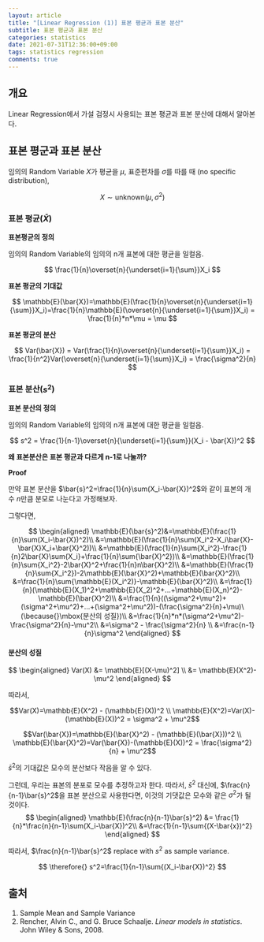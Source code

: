 ```yaml
---
layout: article
title: "[Linear Regression (1)] 표본 평균과 표본 분산"
subtitle: 표본 평균과 표본 분산
categories: statistics 
date: 2021-07-31T12:36:00+09:00
tags: statistics regression
comments: true
---
```

## 개요
 Linear Regression에서 가설 검정시 사용되는 표본 평균과 표본 분산에 대해서 알아본다.

## 표본 평군과 표본 분산

임의의 Random Variable $X$가 평균을 $\mu$, 표준편차를 $\sigma$를 따를 때 (no specific distribution),

$$
X\sim{}\mbox{unknown}(\mu, \sigma^2)
$$

### 표본 평균($\bar{X}$)

**표본평균의 정의**

임의의 Random Variable의  임의의 n개 표본에 대한 평균을 일컬음.


$$
\frac{1}{n}\overset{n}{\underset{i=1}{\sum}}X_i
$$


**표본 평균의 기대값**


$$
\mathbb{E}(\bar{X})=\mathbb{E}(\frac{1}{n}\overset{n}{\underset{i=1}{\sum}}X_i)=\frac{1}{n}\mathbb{E}(\overset{n}{\underset{i=1}{\sum}}X_i) = \frac{1}{n}*n*\mu = \mu
$$

**표본 평균의 분산**


$$
Var(\bar{X}) = Var(\frac{1}{n}\overset{n}{\underset{i=1}{\sum}}X_i) = \frac{1}{n^2}Var(\overset{n}{\underset{i=1}{\sum}}X_i) = \frac{\sigma^2}{n}
$$

### 표본 분산($s^2$)

**표본 분산의 정의**

임의의 Random Variable의  임의의 n개 표본에 대한 평균을 일컬음.


$$
s^2 = \frac{1}{n-1}\overset{n}{\underset{i=1}{\sum}}(X_i - \bar{X})^2
$$


**왜 표본분산은 표본 평균과 다르게 n-1로 나눌까?**



**Proof**



만약 표본 분산을 $\bar{s}^2=\frac{1}{n}\sum(X_i-\bar{X})^2$와 같이 표본의 개수 $n$만큼 분모로 나눈다고 가정해보자.

그렇다면,


$$
\begin{aligned}
\mathbb{E}(\bar{s}^2)&=\mathbb{E}(\frac{1}{n}\sum(X_i-\bar{X})^2)\\
&=\mathbb{E}(\frac{1}{n}\sum(X_i^2-X_i\bar{X}-\bar{X}X_i+\bar{X}^2))\\
&=\mathbb{E}(\frac{1}{n}\sum{X_i^2}-\frac{1}{n}2\bar{X}\sum{X_i}+\frac{1}{n}\sum{\bar{X}^2})\\
&=\mathbb{E}(\frac{1}{n}\sum{X_i^2}-2\bar{X}^2+\frac{1}{n}n\bar{X}^2)\\
&=\mathbb{E}(\frac{1}{n}\sum{X_i^2})-2\mathbb{E}(\bar{X}^2)+\mathbb{E}(\bar{X}^2)\\
&=\frac{1}{n}\sum{\mathbb{E}(X_i^2)}-\mathbb{E}(\bar{X}^2)\\
&=\frac{1}{n}(\mathbb{E}(X_1)^2+\mathbb{E}(X_2)^2+...+\mathbb{E}(X_n)^2)-\mathbb{E}(\bar{X}^2)\\
&=\frac{1}{n}((\sigma^2+\mu^2)+(\sigma^2+\mu^2)+...+(\sigma^2+\mu^2))-(\frac{\sigma^2}{n}+\mu)\ (\because{}\mbox{분산의 성질})\\
&=\frac{1}{n}*n*(\sigma^2+\mu^2)-\frac{\sigma^2}{n}-\mu^2\\
&=\sigma^2 - \frac{\sigma^2}{n} \\
&=\frac{n-1}{n}\sigma^2
\end{aligned}
$$



#### 분산의 성질

$$
\begin{aligned}
Var(X) &= \mathbb{E}[(X-\mu)^2] \\
&= \mathbb{E}(X^2)-\mu^2
\end{aligned}
$$



따라서, 

$$Var(X)=\mathbb{E}(X^2) - (\mathbb{E}(X))^2 \\ \mathbb{E}(X^2)=Var(X)-(\mathbb{E}(X))^2 = \sigma^2 + \mu^2$$

$$Var(\bar{X})=\mathbb{E}(\bar{X}^2) - (\mathbb{E}(\bar{X}))^2 \\ \mathbb{E}(\bar{X}^2)=Var(\bar{X})-(\mathbb{E}(X))^2 = \frac{\sigma^2}{n} + \mu^2$$



$\bar{s}^2$의 기대값은 모수의 분산보다 작음을 알 수 있다.  

그런데, 우리는 표본의 분포로 모수를 추정하고자 한다. 따라서, $\bar{s}^2$ 대신에, $\frac{n}{n-1}\bar{s}^2$을 표본 분산으로 사용한다면, 이것의 기댓값은 모수와 같은 $\sigma^2$가 될 것이다.
$$
\begin{aligned}
\mathbb{E}(\frac{n}{n-1}\bar{s}^2) &= \frac{1}{n}*\frac{n}{n-1}\sum(X_i-\bar{X})^2\\
&=\frac{1}{n-1}\sum{(X-\bar{x})^2}
\end{aligned}
$$



따라서, $\frac{n}{n-1}\bar{s}^2$ replace with $s^2$ as sample variance.


$$
\therefore{} s^2=\frac{1}{n-1}\sum{(X_i-\bar{X})^2}
$$


## 출처

1. <a herf="https://teamdable.github.io/techblog/Sample-Mean-and-Sample-Variance">Sample Mean and Sample Variance</a>
2. Rencher, Alvin C., and G. Bruce Schaalje. *Linear models in statistics*. John Wiley & Sons, 2008.